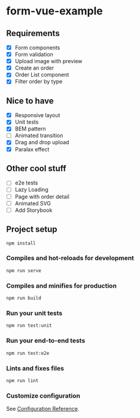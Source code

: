 # form-vue-example

## Requirements
- [x] Form components
- [x] Form validation
- [x] Upload image with preview
- [x] Create an order
- [x] Order List component
- [x] Filter order by type

## Nice to have
- [X] Responsive layout
- [x] Unit tests
- [x] BEM pattern
- [ ] Animated transition
- [x] Drag and drop upload
- [x] Paralax effect

## Other cool stuff
- [ ] e2e tests
- [ ] Lazy Loading
- [ ] Page with order detail
- [ ] Animated SVG
- [ ] Add Storybook

## Project setup
```
npm install
```

### Compiles and hot-reloads for development
```
npm run serve
```

### Compiles and minifies for production
```
npm run build
```

### Run your unit tests
```
npm run test:unit
```

### Run your end-to-end tests
```
npm run test:e2e
```

### Lints and fixes files
```
npm run lint
```

### Customize configuration
See [Configuration Reference](https://cli.vuejs.org/config/).
